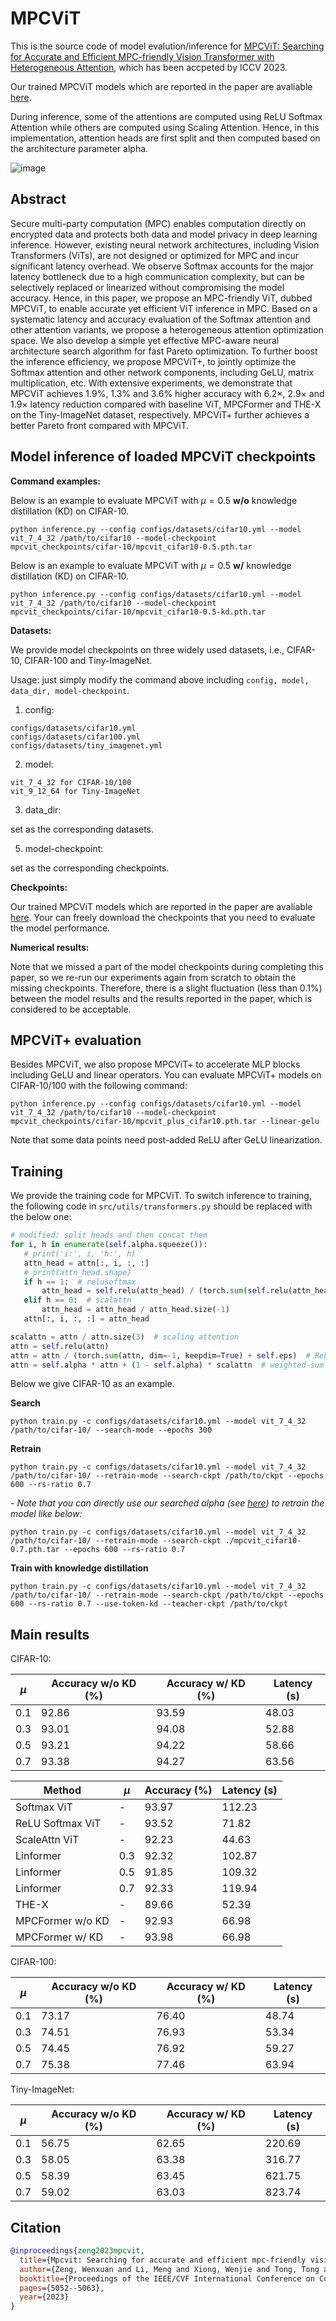 # MPCViT
This is the source code of model evalution/inference for [MPCViT: Searching for Accurate and Efficient MPC-friendly Vision Transformer with Heterogeneous Attention](https://arxiv.org/pdf/2211.13955.pdf), which has been accpeted by ICCV 2023.

Our trained MPCViT models which are reported in the paper are avaliable [here](https://drive.google.com/drive/folders/1YFICe9me9LY3F37uG0YGXw7_52HA3bFL?usp=sharing).

During inference, some of the attentions are computed using ReLU Softmax Attention while others are computed using Scaling Attention. Hence, in this implementation, attention heads are first split and then computed based on the architecture parameter alpha.


![image](https://github.com/PKU-SEC-Lab/mpcvit/blob/master/mpcvit_overview.png)

## Abstract
Secure multi-party computation (MPC) enables computation directly on encrypted data and protects both data and model privacy in deep learning inference. However, existing neural network architectures, including Vision Transformers (ViTs), are not designed or optimized for MPC and incur significant latency overhead. We observe Softmax accounts for the major latency bottleneck due to a high communication complexity, but can be selectively replaced or linearized without compromising the model accuracy. Hence, in this paper, we propose an MPC-friendly ViT, dubbed MPCViT, to enable accurate yet efficient ViT inference in MPC. Based on a systematic latency and accuracy evaluation of the Softmax attention and other attention variants, we propose a heterogeneous attention optimization space. We also develop a simple yet effective MPC-aware neural architecture search algorithm for fast Pareto optimization. To further boost the inference efficiency, we propose MPCViT+, to jointly optimize the Softmax attention and other network components, including GeLU, matrix multiplication, etc. With extensive experiments, we demonstrate that MPCViT achieves 1.9%, 1.3% and 3.6% higher accuracy with 6.2×, 2.9× and 1.9× latency reduction compared with baseline ViT, MPCFormer and THE-X on the Tiny-ImageNet dataset, respectively. MPCViT+ further achieves a better Pareto front compared with MPCViT.

## Model inference of loaded MPCViT checkpoints
**Command examples:**

Below is an example to evaluate MPCViT with $\mu=0.5$ **w/o** knowledge distillation (KD) on CIFAR-10.
```shell
python inference.py --config configs/datasets/cifar10.yml --model vit_7_4_32 /path/to/cifar10 --model-checkpoint mpcvit_checkpoints/cifar-10/mpcvit_cifar10-0.5.pth.tar
```

Below is an example to evaluate MPCViT with $\mu=0.5$ **w/** knowledge distillation (KD) on CIFAR-10.
```shell
python inference.py --config configs/datasets/cifar10.yml --model vit_7_4_32 /path/to/cifar10 --model-checkpoint mpcvit_checkpoints/cifar-10/mpcvit_cifar10-0.5-kd.pth.tar
```

**Datasets:**

We provide model checkpoints on three widely used datasets, i.e., CIFAR-10, CIFAR-100 and Tiny-ImageNet.

Usage: just simply modify the command above including `config, model, data_dir, model-checkpoint`.

1. config:
```shell
configs/datasets/cifar10.yml
configs/datasets/cifar100.yml
configs/datasets/tiny_imagenet.yml
```

2. model:
```shell
vit_7_4_32 for CIFAR-10/100
vit_9_12_64 for Tiny-ImageNet
```

3. data_dir:
   
set as the corresponding datasets.

5. model-checkpoint:
   
set as the corresponding checkpoints.

**Checkpoints:**

Our trained MPCViT models which are reported in the paper are avaliable [here](https://drive.google.com/drive/folders/1YFICe9me9LY3F37uG0YGXw7_52HA3bFL?usp=sharing).
Your can freely download the checkpoints that you need to evaluate the model performance.

**Numerical results:**

Note that we missed a part of the model checkpoints during completing this paper, so we re-run our experiments again from scratch to obtain the missing checkpoints.
Therefore, there is a slight fluctuation (less than 0.1%) between the model results and the results reported in the paper, which is considered to be acceptable.

## MPCViT+ evaluation

Besides MPCViT, we also propose MPCViT+ to accelerate MLP blocks including GeLU and linear operators.
You can evaluate MPCViT+ models on CIFAR-10/100 with the following command:
```shell
python inference.py --config configs/datasets/cifar10.yml --model vit_7_4_32 /path/to/cifar10 --model-checkpoint mpcvit_checkpoints/cifar-10/mpcvit_plus_cifar10.pth.tar --linear-gelu
```
Note that some data points need post-added ReLU after GeLU linearization.

## Training
We provide the training code for MPCViT. 
To switch inference to training, the following code in `src/utils/transformers.py` should be replaced with the below one:
```python
# modified: split heads and then concat them
for i, h in enumerate(self.alpha.squeeze()):
   # print('i:', i, 'h:', h)
   attn_head = attn[:, i, :, :]
   # print(attn_head.shape)
   if h == 1:  # relusoftmax
       attn_head = self.relu(attn_head) / (torch.sum(self.relu(attn_head), dim=-1, keepdim=True) + self.eps)
   elif h == 0:  # scalattn
       attn_head = attn_head / attn_head.size(-1)
   attn[:, i, :, :] = attn_head
```
```python
scalattn = attn / attn.size(3)  # scaling attention
attn = self.relu(attn)
attn = attn / (torch.sum(attn, dim=-1, keepdim=True) + self.eps)  # ReLUSoftmax attention
attn = self.alpha * attn + (1 - self.alpha) * scalattn  # weighted-sum for arch searching
```


Below we give CIFAR-10 as an example.

**Search**
```shell
python train.py -c configs/datasets/cifar10.yml --model vit_7_4_32 /path/to/cifar-10/ --search-mode --epochs 300
```

**Retrain**
```shell
python train.py -c configs/datasets/cifar10.yml --model vit_7_4_32 /path/to/cifar-10/ --retrain-mode --search-ckpt /path/to/ckpt --epochs 600 --rs-ratio 0.7
```
*- Note that you can directly use our searched alpha (see [here](https://drive.google.com/drive/folders/1YFICe9me9LY3F37uG0YGXw7_52HA3bFL?usp=sharing)) to retrain the model like below:*
```shell
python train.py -c configs/datasets/cifar10.yml --model vit_7_4_32 /path/to/cifar-10/ --retrain-mode --search-ckpt ./mpcvit_cifar10-0.7.pth.tar --epochs 600 --rs-ratio 0.7
```

**Train with knowledge distillation**
```shell
python train.py -c configs/datasets/cifar10.yml --model vit_7_4_32 /path/to/cifar-10/ --retrain-mode --search-ckpt /path/to/ckpt --epochs 600 --rs-ratio 0.7 --use-token-kd --teacher-ckpt /path/to/ckpt
```

## Main results

CIFAR-10:

| $\mu$ |  Accuracy w/o KD (%)   |  Accuracy w/ KD (%)   |  Latency (s)  |
|----|  ----  | ----  | ----  |
|0.1| 92.86 | 93.59 | 48.03 |
|0.3| 93.01 | 94.08 | 52.88 |
|0.5| 93.21 | 94.22 | 58.66 |
|0.7| 93.38 | 94.27 | 63.56 |

|Method| $\mu$ |  Accuracy (%)    |  Latency (s)  |
|----|  ----  | ---- |---- |
|Softmax ViT|-| 93.97 | 112.23 |
|ReLU Softmax ViT| -|93.52 | 71.82 | 
|ScaleAttn ViT| -|92.23 | 44.63| 
|Linformer| 0.3|92.32|102.87 |
|Linformer| 0.5|91.85|109.32 |
|Linformer| 0.7|92.33|119.94 |
|THE-X| -|89.66|52.39 |
|MPCFormer w/o KD| -| 92.93|66.98|
|MPCFormer w/ KD| -|93.98 | 66.98 |

CIFAR-100:

| $\mu$ |  Accuracy w/o KD (%)   |  Accuracy w/ KD (%)   |  Latency (s)  |
|----|  ----  | ----  | ----  |
|0.1| 73.17 | 76.40 | 48.74 |
|0.3| 74.51 | 76.93 | 53.34 |
|0.5| 74.45 | 76.92 | 59.27 |
|0.7| 75.38 | 77.46 | 63.94 |

Tiny-ImageNet:

| $\mu$ |  Accuracy w/o KD (%)   |  Accuracy w/ KD (%)   |  Latency (s)  |
|----|  ----  | ----  | ----  |
|0.1| 56.75 | 62.65 | 220.69 |
|0.3| 58.05 | 63.38 | 316.77 |
|0.5| 58.39 | 63.45 | 621.75 |
|0.7| 59.02 | 63.03 | 823.74 |

 

## Citation
```bibtex
@inproceedings{zeng2023mpcvit,
  title={Mpcvit: Searching for accurate and efficient mpc-friendly vision transformer with heterogeneous attention},
  author={Zeng, Wenxuan and Li, Meng and Xiong, Wenjie and Tong, Tong and Lu, Wen-jie and Tan, Jin and Wang, Runsheng and Huang, Ru},
  booktitle={Proceedings of the IEEE/CVF International Conference on Computer Vision},
  pages={5052--5063},
  year={2023}
}
```
